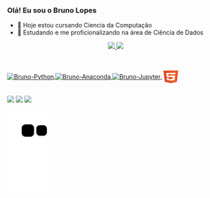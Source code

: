 ### Olá! Eu sou o Bruno Lopes

- 🔭 Hoje estou cursando Ciencia da Computação
- 🌱 Estudando e me proficionalizando na área de Ciência de Dados

<div align="center">
  <a href="https://github.com/BrunoLopes1">
  <img height="180em" src="https://github-readme-stats.vercel.app/api?username=BrunoLopes1&show_icons=true&theme=tokyonight&include_all_commits=true&count_private=true"/>
  <img height="180em" src="https://github-readme-stats.vercel.app/api/top-langs/?username=BrunoLopes1&layout=compact&langs_count=7&theme=tokyonight"/>
</div>

##
<div style="display: inline_block"><br>
  <img align="center" alt="Bruno-Python" height="30" width="40" src="https://cdn.jsdelivr.net/gh/devicons/devicon/icons/python/python-original.svg" />
  <img align="center" alt="Bruno-Anaconda" height="30" width="40" src="https://cdn.jsdelivr.net/gh/devicons/devicon/icons/anaconda/anaconda-original.svg" />
  <img align="center" alt="Bruno-Jupyter" height="30" widht="40" src="https://cdn.jsdelivr.net/gh/devicons/devicon/icons/jupyter/jupyter-original.svg" />
  <img align="center" alt="Bruno-HTML" height="30" width="40" src="https://raw.githubusercontent.com/devicons/devicon/master/icons/html5/html5-original.svg" />
          
</div>

##

<div> 
  <a href="https://instagram.com/brunlopes01" target="_blank"><img src="https://img.shields.io/badge/-Instagram-%23E4405F?style=for-the-badge&logo=instagram&logoColor=white" target="_blank"></a>
  <a href = "brunolops11@gmail.com"><img src="https://img.shields.io/badge/-Gmail-%23333?style=for-the-badge&logo=gmail&logoColor=white" target="_blank"></a>
  <a href="https://www.linkedin.com/in/rafaella-ballerini-45875016a" target="_blank"><img src="https://img.shields.io/badge/-LinkedIn-%230077B5?style=for-the-badge&logo=linkedin&logoColor=white" target="_blank"></a> 
 
  ![Snake animation](https://github.com/rafaballerini/rafaballerini/blob/output/github-contribution-grid-snake.svg)
 
</div>
